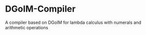 # DGoIM-Compiler
A compiler based on DGoIM for lambda calculus with numerals and arithmetic operations

